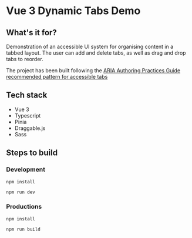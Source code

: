 # Vue 3 Dynamic Tabs Demo

## What's it for?

Demonstration of an accessible UI system for organising content in a tabbed layout.  The user can add and delete tabs, as well as drag and drop tabs to reorder.

The project has been built following the [ARIA Authoring Practices Guide recommended pattern for accessible tabs](https://www.w3.org/WAI/ARIA/apg/patterns/)

## Tech stack

- Vue 3
- Typescript 
- Pinia
- Draggable.js
- Sass

## Steps to build 

### Development

`npm install`

`npm run dev`

### Productions

`npm install`

`npm run build`

